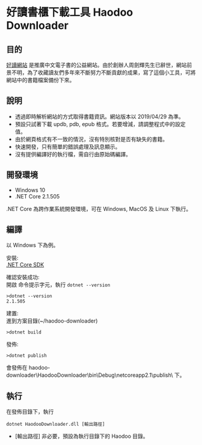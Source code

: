 # 好讀書櫃下載工具 Haodoo Downloader

## 目的
[好讀網站](http://www.haodoo.net/?M=hd&P=about) 是推廣中文電子書的公益網站。由於創辦人周劍輝先生已辭世，網站前景不明，為了收藏讀友們多年來不斷努力不斷貢獻的成果，寫了這個小工具，可將網站中的書籍檔案備份下來。

## 說明
* 透過即時解析網站的方式取得書籍資訊。網站版本以 2019/04/29 為準。
* 預設只試著下載 updb, pdb, epub 格式。若要增減，請調整程式中的設定值。
* 由於網頁格式有不一致的情況，沒有特別核對是否有缺失的書籍。
* 快速開發，只有簡單的錯誤處理及訊息顯示。
* 沒有提供編譯好的執行檔，需自行由原始碼編譯。

## 開發環境
* Windows 10
* .NET Core 2.1.505

.NET Core 為跨作業系統開發環境，可在 Windows, MacOS 及 Linux 下執行。

## 編譯

以 Windows 下為例。

安裝:  
 [.NET Core SDK](https://dotnet.microsoft.com/download)

確認安裝成功:  
開啟 命令提示字元，執行 `dotnet --version`
```
>dotnet --version
2.1.505
```

建置:  
進到方案目錄(~/haodoo-downloader)
```
>dotnet build
```

發佈:  
```
>dotnet publish
```
會發佈在 haodoo-downloader\HaodooDownloader\bin\Debug\netcoreapp2.1\publish\ 下。

## 執行
在發佈目錄下，執行
```
dotnet HaodooDownloader.dll [輸出路徑]
```
* [輸出路徑] 非必要，預設為執行目錄下的 Haodoo 目錄。
